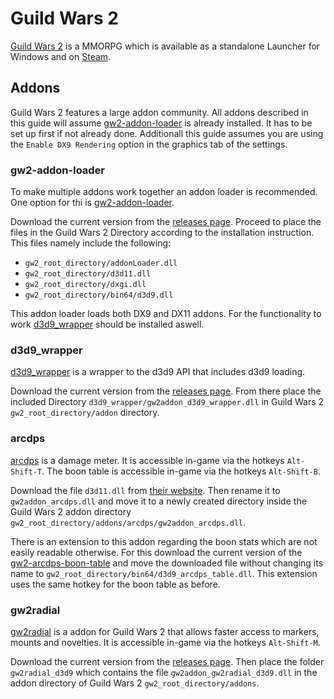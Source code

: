 # Guild Wars 2

[Guild Wars 2](https://www.guildwars2.com) is a MMORPG which is available as
a standalone Launcher for Windows and on [Steam](./steam.md).

## Addons

Guild Wars 2 features a large addon community.
All addons described in this guide will assume
[gw2-addon-loader](#gw2-addon-loader) is already installed.
It has to be set up first if not already done.
Additionall this guide assumes you are using the `Enable DX9 Rendering` option
in the graphics tab of the settings.

### gw2-addon-loader

To make multiple addons work together an addon loader is recommended.
One option for thi is
[gw2-addon-loader](https://github.com/gw2-addon-loader/loader-core).

Download the current version from the
[releases page](https://github.com/gw2-addon-loader/loader-core/releases).
Proceed to place the files in the Guild Wars 2 Directory according to the
installation instruction.
This files namely include the following:

- `gw2_root_directory/addonLoader.dll`
- `gw2_root_directory/d3d11.dll`
- `gw2_root_directory/dxgi.dll`
- `gw2_root_directory/bin64/d3d9.dll`

This addon loader loads both DX9 and DX11 addons.
For the functionality to work [d3d9_wrapper](#d3d9wrapper) should be installed
aswell.

### d3d9_wrapper

[d3d9_wrapper](https://github.com/gw2-addon-loader/d3d9_wrapper) is a wrapper
to the d3d9 API that includes d3d9 loading.

Download the current version from the
[releases page](https://github.com/gw2-addon-loader/d3d9_wrapper/releases).
From there place the included Directory
`d3d9_wrapper/gw2addon_d3d9_wrapper.dll` in Guild Wars 2
`gw2_root_directory/addon` directory.

### arcdps

[arcdps](https://www.deltaconnected.com/arcdps/) is a damage meter.
It is accessible in-game via the hotkeys `Alt-Shift-T`.
The boon table is accessible in-game via the hotkeys `Alt-Shift-B`.

Download the file `d3d11.dll` from
[their website](https://www.deltaconnected.com/arcdps/x64/).
Then rename it to `gw2addon_arcdps.dll` and move it to a newly created
directory inside the Guild Wars 2 addon directory
`gw2_root_directory/addons/arcdps/gw2addon_arcdps.dll`.

There is an extension to this addon regarding the boon stats which are not
easily readable otherwise.
For this download the current version of the
[gw2-arcdps-boon-table](https://github.com/knoxfighter/GW2-ArcDPS-Boon-Table/releases)
and move the downloaded file without changing its name to
`gw2_root_directory/bin64/d3d9_arcdps_table.dll`.
This extension uses the same hotkey for the boon table as before.

### gw2radial

[gw2radial](https://github.com/gw2-addon-loader/GW2Radial) is a addon for Guild
Wars 2 that allows faster access to markers, mounts and novelties.
It is accessible in-game via the hotkeys `Alt-Shift-M`.

Download the current version from the
[releases page](https://github.com/gw2-addon-loader/GW2Radial/releases).
Then place the folder `gw2radial_d3d9` which contains the file
`gw2addon_gw2radial_d3d9.dll` in the addon directory of Guild Wars 2
`gw2_root_directory/addons`.
